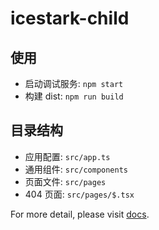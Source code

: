 # icestark-child

## 使用

- 启动调试服务: `npm start`
- 构建 dist: `npm run build`

## 目录结构

- 应用配置: `src/app.ts`
- 通用组件: `src/components`
- 页面文件: `src/pages`
- 404 页面: `src/pages/$.tsx`

For more detail, please visit [docs](https://v3.ice.work/).
